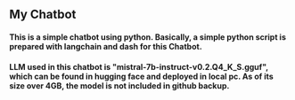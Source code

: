 ## My Chatbot

#### This is a simple chatbot using python. Basically, a simple python script is prepared with langchain and dash for this Chatbot. 

#### LLM used in this chatbot is "mistral-7b-instruct-v0.2.Q4_K_S.gguf", which can be found in hugging face and deployed in local pc. As of its size over 4GB, the model is not included in github backup.